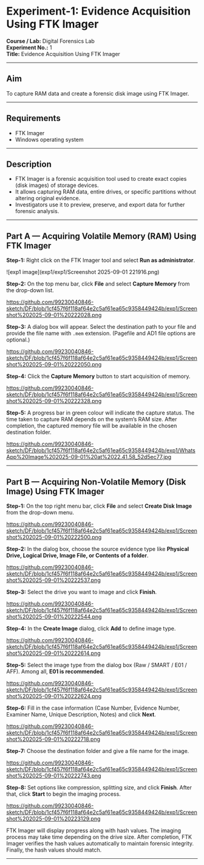 
# Experiment-1: Evidence Acquisition Using FTK Imager

**Course / Lab:** Digital Forensics Lab  
**Experiment No.:** 1  
**Title:** Evidence Acquisition Using FTK Imager  

---

## Aim
To capture RAM data and create a forensic disk image using FTK Imager.

---

## Requirements
- FTK Imager  
- Windows operating system  

---

## Description
- FTK Imager is a forensic acquisition tool used to create exact copies (disk images) of storage devices.  
- It allows capturing RAM data, entire drives, or specific partitions without altering original evidence.  
- Investigators use it to preview, preserve, and export data for further forensic analysis.  

---

## Part A — Acquiring Volatile Memory (RAM) Using FTK Imager

**Step-1:** Right click on the FTK Imager tool and select **Run as administrator**.  

![exp1 image](exp1/exp1/Screenshot 2025-09-01 221916.png)

**Step-2:** On the top menu bar, click **File** and select **Capture Memory** from the drop-down list.  

https://github.com/99230040846-sketch/DF/blob/1cf457f6f118af64e2c5af61ea65c9358449424b/exp1/Screenshot%202025-09-01%20222028.png

**Step-3:** A dialog box will appear. Select the destination path to your file and provide the file name with `.mem` extension. (Pagefile and AD1 file options are optional.)  

https://github.com/99230040846-sketch/DF/blob/1cf457f6f118af64e2c5af61ea65c9358449424b/exp1/Screenshot%202025-09-01%20222050.png

**Step-4:** Click the **Capture Memory** button to start acquisition of memory.  

https://github.com/99230040846-sketch/DF/blob/1cf457f6f118af64e2c5af61ea65c9358449424b/exp1/Screenshot%202025-09-01%20222328.png

**Step-5:** A progress bar in green colour will indicate the capture status. The time taken to capture RAM depends on the system’s RAM size. After completion, the captured memory file will be available in the chosen destination folder.  

https://github.com/99230040846-sketch/DF/blob/1cf457f6f118af64e2c5af61ea65c9358449424b/exp1/WhatsApp%20Image%202025-09-01%20at%2022.41.58_52d5ec77.jpg

---

## Part B — Acquiring Non-Volatile Memory (Disk Image) Using FTK Imager

**Step-1:** On the top right menu bar, click **File** and select **Create Disk Image** from the drop-down menu.  

https://github.com/99230040846-sketch/DF/blob/1cf457f6f118af64e2c5af61ea65c9358449424b/exp1/Screenshot%202025-09-01%20222500.png

**Step-2:** In the dialog box, choose the source evidence type like **Physical Drive, Logical Drive, Image File, or Contents of a folder**.  

https://github.com/99230040846-sketch/DF/blob/1cf457f6f118af64e2c5af61ea65c9358449424b/exp1/Screenshot%202025-09-01%20222537.png

**Step-3:** Select the drive you want to image and click **Finish**.  

https://github.com/99230040846-sketch/DF/blob/1cf457f6f118af64e2c5af61ea65c9358449424b/exp1/Screenshot%202025-09-01%20222544.png

**Step-4:** In the **Create Image** dialog, click **Add** to define image type. 

https://github.com/99230040846-sketch/DF/blob/1cf457f6f118af64e2c5af61ea65c9358449424b/exp1/Screenshot%202025-09-01%20222614.png

**Step-5:** Select the image type from the dialog box (Raw / SMART / E01 / AFF). Among all, **E01 is recommended**. 

https://github.com/99230040846-sketch/DF/blob/1cf457f6f118af64e2c5af61ea65c9358449424b/exp1/Screenshot%202025-09-01%20222624.png

**Step-6:** Fill in the case information (Case Number, Evidence Number, Examiner Name, Unique Description, Notes) and click **Next**.  

https://github.com/99230040846-sketch/DF/blob/1cf457f6f118af64e2c5af61ea65c9358449424b/exp1/Screenshot%202025-09-01%20222718.png

**Step-7:** Choose the destination folder and give a file name for the image.  

https://github.com/99230040846-sketch/DF/blob/1cf457f6f118af64e2c5af61ea65c9358449424b/exp1/Screenshot%202025-09-01%20222743.png

**Step-8:** Set options like compression, splitting size, and click **Finish**. After that, click **Start** to begin the imaging process.  

https://github.com/99230040846-sketch/DF/blob/1cf457f6f118af64e2c5af61ea65c9358449424b/exp1/Screenshot%202025-09-01%20223129.png


FTK Imager will display progress along with hash values. The imaging process may take time depending on the drive size. After completion, FTK Imager verifies the hash values automatically to maintain forensic integrity. Finally, the hash values should match.  

---

  

